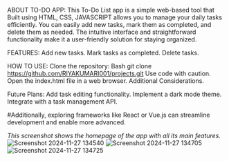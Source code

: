 ABOUT TO-DO APP:
This To-Do List app is a simple web-based tool that Built using HTML, CSS, JAVASCRIPT allows you to manage your daily tasks efficiently. You can easily add new tasks, mark them as completed, and delete them as needed. The intuitive interface and straightforward functionality make it a user-friendly solution for staying organized. 

FEATURES:
Add new tasks.
Mark tasks as completed.
Delete tasks.

HOW TO USE:
Clone the repository:
Bash
git clone https://github.com/RIYAKUMARI001/projects.git
Use code with caution.
Open the index.html file in a web browser.
Additional Considerations.

Future Plans:
Add task editing functionality.
Implement a dark mode theme.
Integrate with a task management API.

#Additionally, exploring frameworks like React or Vue.js can streamline development and enable more advanced.

*This screenshot shows the homepage of the app with all its main features.*
![Screenshot 2024-11-27 134540](https://github.com/user-attachments/assets/e5d892a2-6300-4562-9990-20bbb10fb091)
![Screenshot 2024-11-27 134705](https://github.com/user-attachments/assets/80964d4b-1eb6-45ac-90df-7e60116cdb9d)
![Screenshot 2024-11-27 134725](https://github.com/user-attachments/assets/f36f1cbf-85b5-4d92-9a1e-bb2974041493)
